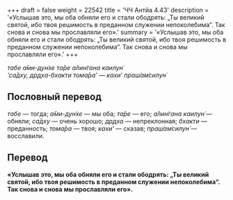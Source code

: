 +++
draft = false
weight = 22542
title = 'ЧЧ Антйа 4.43'
description = '«Услышав это, мы оба обняли его и стали ободрять: „Ты великий святой, ибо твоя решимость в преданном служении непоколебима“. Так снова и снова мы прославляли его».'
summary = '«Услышав это, мы оба обняли его и стали ободрять: „Ты великий святой, ибо твоя решимость в преданном служении непоколебима“. Так снова и снова мы прославляли его».'
+++

_табе а̄ми-дун̇хе та̄ре а̄лин̇гана каилун̇  
‘са̄дху, др̣д̣ха-бхакти тома̄ра’ — кахи’ праш́ам̇силун̇_

## Пословный перевод

_табе_ — тогда; _а̄ми_\-_дун̇хе_ — мы оба; _та̄ре_ — его; _а̄лин̇гана_ _каилун̇_ — обняли; _са̄дху_ — очень хорошо; _др̣д̣ха_ — непреклонная; _бхакти_ — преданность; _тома̄ра_ — твоя; _кахи’_ — сказав; _праш́ам̇силун̇_ — восславили.

## Перевод

**«Услышав это, мы оба обняли его и стали ободрять: „Ты великий святой, ибо твоя решимость в преданном служении непоколебима“. Так снова и снова мы прославляли его».**
